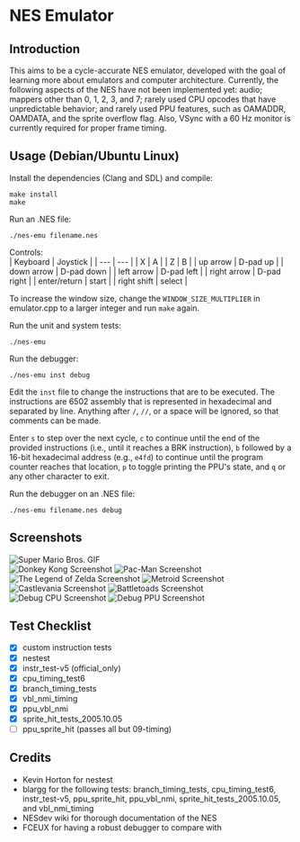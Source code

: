 # NES Emulator

## Introduction

This aims to be a cycle-accurate NES emulator, developed with the goal of learning more about emulators and computer architecture. Currently, the following aspects of the NES have not been implemented yet: audio; mappers other than 0, 1, 2, 3, and 7; rarely used CPU opcodes that have unpredictable behavior; and rarely used PPU features, such as OAMADDR, OAMDATA, and the sprite overflow flag. Also, VSync with a 60 Hz monitor is currently required for proper frame timing.

## Usage (Debian/Ubuntu Linux)

Install the dependencies (Clang and SDL) and compile:

```
make install
make
```

Run an .NES file:

```
./nes-emu filename.nes
```

Controls:  
| Keyboard     | Joystick      |
| ---          | ---           |
| X            | A             |
| Z            | B             |
| up arrow     | D-pad up      |
| down arrow   | D-pad down    |
| left arrow   | D-pad left    |
| right arrow  | D-pad right   |
| enter/return | start         |
| right shift  | select        |

To increase the window size, change the `WINDOW_SIZE_MULTIPLIER` in emulator.cpp to a larger integer and run `make` again.

Run the unit and system tests:

```
./nes-emu
```

Run the debugger:

```
./nes-emu inst debug
```

Edit the `inst` file to change the instructions that are to be executed. The instructions are 6502 assembly that is represented in hexadecimal and separated by line. Anything after `/`, `//`, or a space will be ignored, so that comments can be made.

Enter `s` to step over the next cycle, `c` to continue until the end of the provided instructions (i.e., until it reaches a BRK instruction), `b` followed by a 16-bit hexadecimal address (e.g., `e4fd`) to continue until the program counter reaches that location, `p` to toggle printing the PPU's state, and `q` or any other character to exit.

Run the debugger on an .NES file:

```
./nes-emu filename.nes debug
```

## Screenshots

![Super Mario Bros. GIF](/screenshots/super-mario-bros.gif)  
![Donkey Kong Screenshot](/screenshots/donkey-kong.png)
![Pac-Man Screenshot](/screenshots/pac-man.png)
![The Legend of Zelda Screenshot](/screenshots/legend-of-zelda.png)
![Metroid Screenshot](/screenshots/metroid.png)
![Castlevania Screenshot](/screenshots/castlevania.png)
![Battletoads Screenshot](/screenshots/battletoads.png)
![Debug CPU Screenshot](/screenshots/debug-cpu.png)
![Debug PPU Screenshot](/screenshots/debug-ppu.png)

## Test Checklist

- [x] custom instruction tests
- [x] nestest
- [x] instr_test-v5 (official_only)
- [x] cpu_timing_test6
- [x] branch_timing_tests
- [x] vbl_nmi_timing
- [x] ppu_vbl_nmi
- [x] sprite_hit_tests_2005.10.05
- [ ] ppu_sprite_hit (passes all but 09-timing)

## Credits

- Kevin Horton for nestest
- blargg for the following tests: branch_timing_tests, cpu_timing_test6, instr_test-v5, ppu_sprite_hit, ppu_vbl_nmi, sprite_hit_tests_2005.10.05, and vbl_nmi_timing
- NESdev wiki for thorough documentation of the NES
- FCEUX for having a robust debugger to compare with